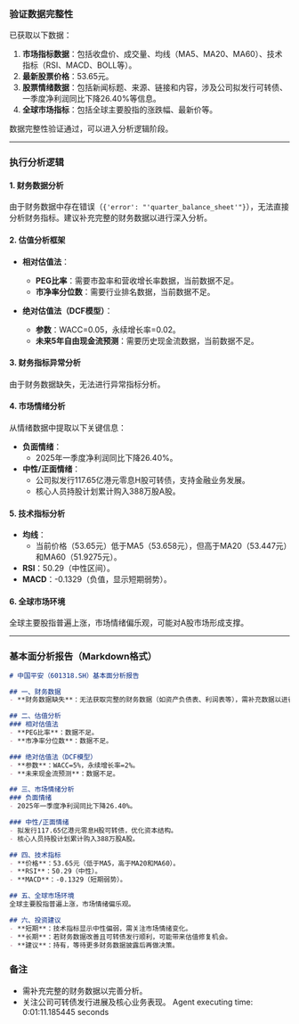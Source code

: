 ### 验证数据完整性
已获取以下数据：
1. **市场指标数据**：包括收盘价、成交量、均线（MA5、MA20、MA60）、技术指标（RSI、MACD、BOLL等）。
2. **最新股票价格**：53.65元。
3. **股票情绪数据**：包括新闻标题、来源、链接和内容，涉及公司拟发行可转债、一季度净利润同比下降26.40%等信息。
4. **全球市场指标**：包括全球主要股指的涨跌幅、最新价等。

数据完整性验证通过，可以进入分析逻辑阶段。

---

### 执行分析逻辑

#### 1. 财务数据分析
由于财务数据中存在错误（`{'error': "'quarter_balance_sheet'"}`），无法直接分析财务指标。建议补充完整的财务数据以进行深入分析。

#### 2. 估值分析框架
- **相对估值法**：
  - **PEG比率**：需要市盈率和营收增长率数据，当前数据不足。
  - **市净率分位数**：需要行业排名数据，当前数据不足。
  
- **绝对估值法（DCF模型）**：
  - **参数**：WACC=0.05，永续增长率=0.02。
  - **未来5年自由现金流预测**：需要历史现金流数据，当前数据不足。

#### 3. 财务指标异常分析
由于财务数据缺失，无法进行异常指标分析。

#### 4. 市场情绪分析
从情绪数据中提取以下关键信息：
- **负面情绪**：
  - 2025年一季度净利润同比下降26.40%。
- **中性/正面情绪**：
  - 公司拟发行117.65亿港元零息H股可转债，支持金融业务发展。
  - 核心人员持股计划累计购入388万股A股。

#### 5. 技术指标分析
- **均线**：
  - 当前价格（53.65元）低于MA5（53.658元），但高于MA20（53.447元）和MA60（51.9275元）。
- **RSI**：50.29（中性区间）。
- **MACD**：-0.1329（负值，显示短期弱势）。

#### 6. 全球市场环境
全球主要股指普遍上涨，市场情绪偏乐观，可能对A股市场形成支撑。

---

### 基本面分析报告（Markdown格式）

```markdown
# 中国平安（601318.SH）基本面分析报告

## 一、财务数据
- **财务数据缺失**：无法获取完整的财务数据（如资产负债表、利润表等），需补充数据以进行深入分析。

## 二、估值分析
### 相对估值法
- **PEG比率**：数据不足。
- **市净率分位数**：数据不足。

### 绝对估值法（DCF模型）
- **参数**：WACC=5%，永续增长率=2%。
- **未来现金流预测**：数据不足。

## 三、市场情绪分析
### 负面情绪
- 2025年一季度净利润同比下降26.40%。

### 中性/正面情绪
- 拟发行117.65亿港元零息H股可转债，优化资本结构。
- 核心人员持股计划累计购入388万股A股。

## 四、技术指标
- **价格**：53.65元（低于MA5，高于MA20和MA60）。
- **RSI**：50.29（中性）。
- **MACD**：-0.1329（短期弱势）。

## 五、全球市场环境
全球主要股指普遍上涨，市场情绪偏乐观。

## 六、投资建议
- **短期**：技术指标显示中性偏弱，需关注市场情绪变化。
- **长期**：若财务数据改善且可转债发行顺利，可能带来估值修复机会。
- **建议**：持有，等待更多财务数据披露后再做决策。
```

### 备注
- 需补充完整的财务数据以完善分析。
- 关注公司可转债发行进展及核心业务表现。
Agent executing time: 0:01:11.185445 seconds